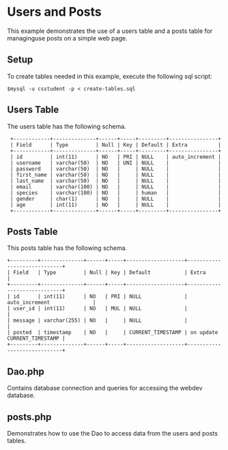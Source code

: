 # Users and Posts
This example demonstrates the use of a users table and a posts table for
managinguse posts on a simple web page.

## Setup
To create tables needed in this example, execute the following sql script:

```
$mysql -u csstudent -p < create-tables.sql
```

## Users Table
The users table has the following schema.
```
 +------------+--------------+------+-----+---------+----------------+
 | Field      | Type         | Null | Key | Default | Extra          |
 +------------+--------------+------+-----+---------+----------------+
 | id         | int(11)      | NO   | PRI | NULL    | auto_increment |
 | username   | varchar(50)  | NO   | UNI | NULL    |                |
 | password   | varchar(50)  | NO   |     | NULL    |                |
 | first_name | varchar(50)  | NO   |     | NULL    |                |
 | last_name  | varchar(50)  | NO   |     | NULL    |                |
 | email      | varchar(100) | NO   |     | NULL    |                |
 | species    | varchar(100) | NO   |     | human   |                |
 | gender     | char(1)      | NO   |     | NULL    |                |
 | age        | int(11)      | NO   |     | NULL    |                |
 +------------+--------------+------+-----+---------+----------------+
```

## Posts Table
This posts table has the following schema.

```
+---------+--------------+------+-----+-------------------+-----------------------------+
| Field   | Type         | Null | Key | Default           | Extra                       |
+---------+--------------+------+-----+-------------------+-----------------------------+
| id      | int(11)      | NO   | PRI | NULL              | auto_increment              |
| user_id | int(11)      | NO   | MUL | NULL              |                             |
| message | varchar(255) | NO   |     | NULL              |                             |
| posted  | timestamp    | NO   |     | CURRENT_TIMESTAMP | on update CURRENT_TIMESTAMP |
+---------+--------------+------+-----+-------------------+-----------------------------+
```

## Dao.php
Contains database connection and queries for accessing the webdev database.

## posts.php
Demonstrates how to use the Dao to access data from the users and posts tables.

